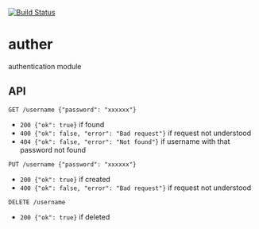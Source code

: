 [![Build Status](https://secure.travis-ci.org/mariposacoop/auther.png)](http://travis-ci.org/mariposacoop/auther)

auther
======

authentication module 

API
---
`GET /username {"password": "xxxxxx"}`
- `200 {"ok": true}` if found
- `400 {"ok": false, "error": "Bad request"}` if request not understood
- `404 {"ok": false, "error": "Not found"}` if username with that password not found

`PUT /username {"password": "xxxxxx"}`
- `200 {"ok": true}` if created
- `400 {"ok": false, "error": "Bad request"}` if request not understood

`DELETE /username`
- `200 {"ok": true}` if deleted
